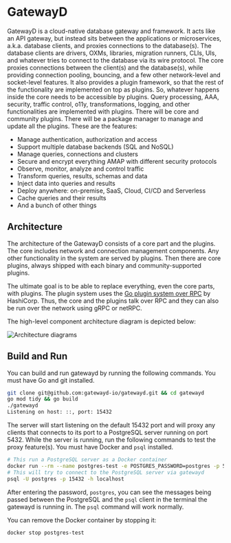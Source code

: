 # GatewayD

GatewayD is a cloud-native database gateway and framework. It acts like an API gateway, but instead sits between the applications or microservices, a.k.a. database clients, and proxies connections to the database(s). The database clients are drivers, OXMs, libraries, migration runners, CLIs, UIs, and whatever tries to connect to the database via its wire protocol. The core proxies connections between the client(s) and the database(s), while providing connection pooling, bouncing, and a few other network-level and socket-level features. It also provides a plugin framework, so that the rest of the functionality are implemented on top as plugins. So, whatever happens inside the core needs to be accessible by plugins. Query processing, AAA, security, traffic control, o11y, transformations, logging, and other functionalities are implemented with plugins. There will be core and community plugins. There will be a package manager to manage and update all the plugins. These are the features:

- Manage authentication, authorization and access
- Support multiple database backends (SQL and NoSQL)
- Manage queries, connections and clusters
- Secure and encrypt everything AMAP with different security protocols
- Observe, monitor, analyze and control traffic
- Transform queries, results, schemas and data
- Inject data into queries and results
- Deploy anywhere: on-premise, SaaS, Cloud, CI/CD and Serverless
- Cache queries and their results
- And a bunch of other things

## Architecture

The architecture of the GatewayD consists of a core part and the plugins. The core includes network and connection management components. Any other functionality in the system are served by plugins. Then there are core plugins, always shipped with each binary and community-supported plugins.

The ultimate goal is to be able to replace everything, even the core parts, with plugins. The plugin system uses the [Go plugin system over RPC](https://github.com/hashicorp/go-plugin) by HashiCorp. Thus, the core and the plugins talk over RPC and they can also be run over the network using gRPC or netRPC.

The high-level component architecture diagram is depicted below:

![Architecture diagrams](assets/Architecture%20Diagram%20v0.0.1.svg)

## Build and Run

You can build and run gatewayd by running the following commands. You must have Go and git installed.

```bash
git clone git@github.com:gatewayd-io/gatewayd.git && cd gatewayd
go mod tidy && go build
./gatewayd
Listening on host: ::, port: 15432
```

The server will start listening on the default 15432 port and will proxy any clients that connects to its port to a PostgreSQL server running on port 5432. While the server is running, run the following commands to test the proxy feature(s). You must have Docker and `psql` installed.

```bash
# This run a PostgreSQL server as a Docker container
docker run --rm --name postgres-test -e POSTGRES_PASSWORD=postgres -p 5432:5432 -d postgres
# This will try to connect to the PostgreSQL server via gatewayd
psql -U postgres -p 15432 -h localhost
```

After entering the password, `postgres`, you can see the messages being passed between the PostgreSQL and the `psql` client in the terminal the gatewayd is running in. The `psql` command will work normally.

You can remove the Docker container by stopping it:

```bash
docker stop postgres-test
```

<!--
## Support

The support section.

## Contributing

The contributing section.
-->
